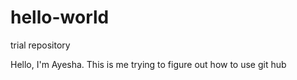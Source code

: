 # hello-world
trial repository

Hello, I'm Ayesha. This is me trying to figure out how to use git hub
